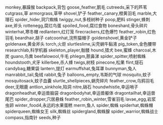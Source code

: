 monkey,暴躁猴
backpack,背包
goose_feather,鹅毛
cutreeds,采下的芦苇
cutgrass,草
armorgrass,草甲
shovel,铲子
feather_canary,橙黄羽毛
marble,大理石
spider_hider,洞穴蜘蛛
twiggy_nut,多枝树种子
poop,肥料
stinger,蜂刺
axe,斧头
rottenegg,腐烂鸟蛋
spoiled_food,腐烂食物
boneshard,骨头碎片
winterhat,寒冬帽
redlantern,红灯笼
firecrackers,红色爆竹
feather_robin,红色羽毛
beardhair,胡子
catcoonhat,浣熊猫帽子
goldenshovel,黄金铲子
goldenaxe,黄金斧头
torch,火炬
slurtleslime,尖壳蜗牛黏液
pig_token,金色腰带
researchlab,科学机器
skeleton_player,骷髅
hound,猎犬
bee,蜜蜂
charcoal,木炭
guano,鸟粪
beefalowool,牛毛
phlegm,脓鼻涕
spider_spitter,喷射蜘蛛
houndstooth,犬牙
killerbee,杀人蜂
twigs,树枝
pinecone,松果
flint,燧石
candybag,糖果袋
lantern,提灯
earmuffshat,兔耳罩
bunnyman,兔人
manrabbit_tail,兔绒
rabbit,兔子
balloons_empty,韦斯的气球
mosquito,蚊子
mosquitosack,蚊子血囊
slurtle_shellpieces,蜗壳碎片
feather_crow,乌鸦羽毛
deer,无眼鹿
antlion_sinkhole,陷洞
nitre,硝石
houndwhistle,幸运哨子
dragonheadhat,幸运兽脑袋
dragonbodyhat,幸运兽躯体
dragontailhat,幸运兽尾巴
spider_dropper,穴居悬蛛
feather_robin_winter,雪雀羽毛
lavae_egg,岩浆虫卵
winter_food4,永远的水果蛋糕
merm,鱼人
spider,蜘蛛
spiderhat,蜘蛛帽
spiderqueen,蜘蛛女王
silk,蜘蛛丝
spidergland,蜘蛛腺
spider_warrior,蜘蛛战士
compass,指南针
seeds,种子
